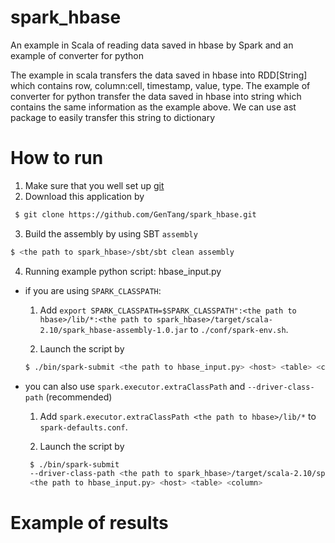 spark_hbase
===========

An example in Scala of reading data saved in hbase by Spark and an example of converter for python

The example in scala transfers the data saved in hbase into RDD[String] which contains row, column:cell, timestamp, value, type. The example of converter for python transfer the data saved in hbase into string which contains the same information as the example above. We can use ast package to easily transfer this string to dictionary

How to run
=========
1. Make sure that you well set up [git](https://help.github.com/articles/set-up-git/#platform-linux)
2. Download this application by 

  ```bash
   $ git clone https://github.com/GenTang/spark_hbase.git
  ```

3. Build the assembly by using SBT `assembly`

  ```bash
  $ <the path to spark_hbase>/sbt/sbt clean assembly
  ```

4. Running example python script: hbase_input.py
  * if you are using `SPARK_CLASSPATH`:
     1. Add `export SPARK_CLASSPATH=$SPARK_CLASSPATH":<the path to hbase>/lib/*:<the path to spark_hbase>/target/scala-2.10/spark_hbase-assembly-1.0.jar` to `./conf/spark-env.sh`.
  
    2. Launch the script by 
      ```bash
      $ ./bin/spark-submit <the path to hbase_input.py> <host> <table> <column>
      ```

  * you can also use `spark.executor.extraClassPath` and `--driver-class-path` (recommended)
     1. Add `spark.executor.extraClassPath <the path to hbase>/lib/*` to `spark-defaults.conf`.

     2. Launch the script by
       ```bash
        $ ./bin/spark-submit 
        --driver-class-path <the path to spark_hbase>/target/scala-2.10/spark_hbase-assembly-1.0.jar
        <the path to hbase_input.py> <host> <table> <column>
       ```

Example of results
==================
